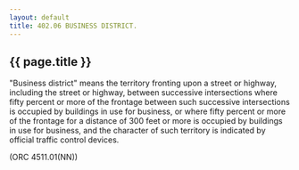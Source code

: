 ```yaml
---
layout: default 
title: 402.06 BUSINESS DISTRICT.
---
```


{{ page.title }}
----------------

"Business district" means the territory fronting upon a street or
highway, including the street or highway, between successive
intersections where fifty percent or more of the frontage between such
successive intersections is occupied by buildings in use for business,
or where fifty percent or more of the frontage for a distance of 300
feet or more is occupied by buildings in use for business, and the
character of such territory is indicated by official traffic control
devices.

(ORC 4511.01(NN))
